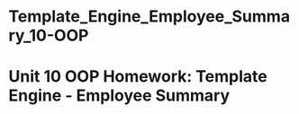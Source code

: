 # Template_Engine_Employee_Summary_10-OOP
# Unit 10 OOP Homework: Template Engine - Employee Summary
